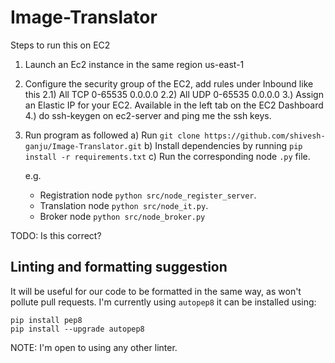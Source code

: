 # Image-Translator

Steps to run this on EC2

1. Launch an Ec2 instance in the same region us-east-1

2. Configure the security group of the EC2, add rules under Inbound like this
   2.1) All TCP 0-65535 0.0.0.0
   2.2) All UDP 0-65535 0.0.0.0
   3.) Assign an Elastic IP for your EC2. Available in the left tab on the EC2 Dashboard
   4.) do ssh-keygen on ec2-server and ping me the ssh keys.

3. Run program as followed
   a) Run `git clone https://github.com/shivesh-ganju/Image-Translator.git`
   b) Install dependencies by running `pip install -r requirements.txt`
   c) Run the corresponding node `.py` file.

   e.g.

   - Registration node `python src/node_register_server`.
   - Translation node `python src/node_it.py`.
   - Broker node `python src/node_broker.py`

TODO: Is this correct?

## Linting and formatting suggestion

It will be useful for our code to be formatted in the same way, as won't pollute pull requests.
I'm currently using `autopep8` it can be installed using:

```
pip install pep8
pip install --upgrade autopep8
```

NOTE: I'm open to using any other linter.
